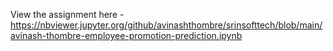 View the assignment here - https://nbviewer.jupyter.org/github/avinashthombre/srinsofttech/blob/main/avinash-thombre-employee-promotion-prediction.ipynb
